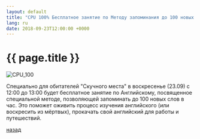 ```yaml
---
layout: default
title: "CPU 100% Бесплатное занятие по Методу запоминания до 100 новых английских слов в час"
lang: ru
date: 2018-09-23T12:00:00 +0000
---
```


# [](#header-1) {{ page.title }}

![CPU_100](https://sun1-19.userapi.com/c831209/v831209856/1a3b21/LWvG2N_3d0A.jpg)

Специально для обитателей "Скучного места" в воскресенье (23.09) c 12:00
до 13:00 будет бесплатное занятие по Английскому, посвященное специальной
методе, позволяющей запоминать до 100 новых слов в час. 
Это поможет оживить процесс изучения английского (или воскресить из
мёртвых), прокачать свой английский для работы и путешествий.


[назад](../events/)
